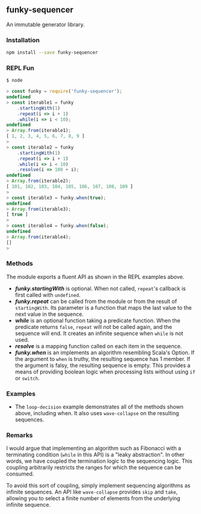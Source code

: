 ## funky-sequencer

An immutable generator library.

### Installation

```bash
npm install --save funky-sequencer
```

### REPL Fun

```javascript 1.6
$ node

> const funky = require('funky-sequencer');
undefined
> const iterable1 = funky
    .startingWith(1)
    .repeat(i => i + 1)
    .while(i => i < 10);
undefined
> Array.from(iterable1);
[ 1, 2, 3, 4, 5, 6, 7, 8, 9 ]
>
> const iterable2 = funky
    .startingWith(1)
    .repeat(i => i + 1)
    .while(i => i < 10)
    .resolve(i => 100 + i);
undefined
> Array.from(iterable2);
[ 101, 102, 103, 104, 105, 106, 107, 108, 109 ]
>
> const iterable3 = funky.when(true);
undefined
> Array.from(iterable3);
[ true ]
>
> const iterable4 = funky.when(false);
undefined
> Array.from(iterable4);
[]
> 
```

### Methods

The module exports a fluent API as shown in the REPL
examples above.

* **_funky.startingWith_** is optional. When not called,
`repeat`'s callback is first called with `undefined`.
* _**funky.repeat**_ can be called from the module or
from the result of `startingWith`. Its parameter is a function
that maps the last value to the next value in the sequence.
* **_while_** is an optional function taking a predicate
function. When the predicate returns `false`, `repeat` will
not be called again, and the sequence will end. It creates
an infinite sequence when `while` is not used.
* _**resolve**_ is a mapping function called on each item
in the sequence.
* _**funky.when**_ is an implements an algorithm resembling Scala's
Option. If the argument to `when` is truthy, the resulting sequence has
1 member. If the argument is falsy, the resulting sequence is empty.
This provides a means of providing boolean logic when processing
lists without using `if` or `switch`.

### Examples
* The `loop-decision` example demonstrates all of the methods
shown above, including when. It also uses `wave-collapse` on
the resulting sequences.

### Remarks

I would argue that implementing an algorithm such as Fibonacci
with a terminating condition (`while` in this API) is a "leaky
abstraction". In other words, we have coupled the termination
logic to the sequencing logic. This coupling arbitrarily
restricts the ranges for which the sequence can be consumed.

To avoid this sort of coupling, simply implement sequencing
algorithms as infinite sequences. An API like `wave-collapse`
provides `skip` and `take`, allowing you to select a finite
number of elements from the underlying infinite sequence.
